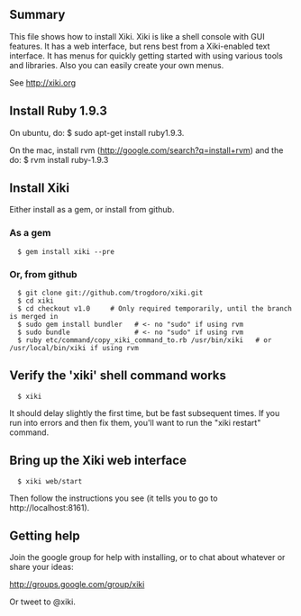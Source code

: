 ## Summary

This file shows how to install Xiki.  Xiki is like a shell console with GUI features.  It has a web interface, but rens best from a Xiki-enabled text interface.  It has menus for quickly getting started with using various tools and libraries.  Also you can easily create your own menus.

See http://xiki.org

## Install Ruby 1.9.3

On ubuntu, do: $ sudo apt-get install ruby1.9.3.

On the mac, install rvm (http://google.com/search?q=install+rvm) and the do: $ rvm install ruby-1.9.3

## Install Xiki

Either install as a gem, or install from github.

### As a gem

      $ gem install xiki --pre

### Or, from github

      $ git clone git://github.com/trogdoro/xiki.git
      $ cd xiki
      $ cd checkout v1.0     # Only required temporarily, until the branch is merged in
      $ sudo gem install bundler   # <- no "sudo" if using rvm
      $ sudo bundle                # <- no "sudo" if using rvm
      $ ruby etc/command/copy_xiki_command_to.rb /usr/bin/xiki   # or /usr/local/bin/xiki if using rvm

## Verify the 'xiki' shell command works

      $ xiki

It should delay slightly the first time, but be fast subsequent
times.  If you run into errors and then fix them, you'll want to
run the "xiki restart" command.

## Bring up the Xiki web interface

      $ xiki web/start

Then follow the instructions you see (it tells you to go to http://localhost:8161).

## Getting help

Join the google group for help with installing, or to chat about
whatever or share your ideas:

http://groups.google.com/group/xiki

Or tweet to @xiki.
